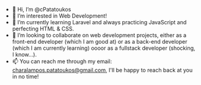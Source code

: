- 👋 Hi, I’m @cPatatoukos
- 👀 I’m interested in Web Development!
- 🌱 I’m currently learning Laravel and always practicing JavaScript and perfecting HTML & CSS.
- 💞️ I’m looking to collaborate on web development projects, either as a front-end developer (which I am good at) or as a back-end developer (which I am currently learning) oooor as a fullstack developer (shocking, I know...).
- 📫 You can reach me through my email: charalampos.patatoukos@gmail.com, I'll be happy to reach back at you in no time!

<!---
cPatatoukos/cPatatoukos is a ✨ special ✨ repository because its `README.md` (this file) appears on your GitHub profile.
You can click the Preview link to take a look at your changes.
--->
